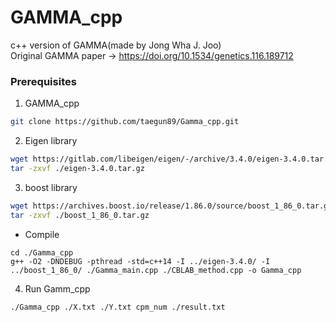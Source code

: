 # GAMMA_cpp

c++ version of GAMMA(made by Jong Wha J. Joo)<br> 
Original GAMMA paper -> https://doi.org/10.1534/genetics.116.189712

### Prerequisites

1. GAMMA_cpp
```bash
git clone https://github.com/taegun89/Gamma_cpp.git
```

2. Eigen library
```bash
wget https://gitlab.com/libeigen/eigen/-/archive/3.4.0/eigen-3.4.0.tar.gz
tar -zxvf ./eigen-3.4.0.tar.gz
```

3. boost library
```bash
wget https://archives.boost.io/release/1.86.0/source/boost_1_86_0.tar.gz
tar -zxvf ./boost_1_86_0.tar.gz
```

- Compile
```
cd ./Gamma_cpp
g++ -O2 -DNDEBUG -pthread -std=c++14 -I ../eigen-3.4.0/ -I ../boost_1_86_0/ ./Gamma_main.cpp ./CBLAB_method.cpp -o Gamma_cpp
```
4. Run
   Gamm_cpp <Genotype file> <Phenotypes file> <threadNums> <output> 
```bash 
./Gamma_cpp ./X.txt ./Y.txt cpm_num ./result.txt
```

